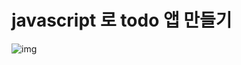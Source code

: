 # javascript 로 todo 앱 만들기 


![img]("https://github.com/Sodychoe/goorm-pbl/assets/113276452/e7303698-99e3-407c-a0df-4d8bcdf1501b")
